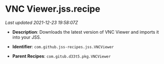 # VNC Viewer.jss.recipe

_Last updated 2021-12-23 19:58:07Z_

- **Description**: Downloads the latest version of VNC Viewer and imports it into your JSS.

- **Identifier**: `com.github.jss-recipes.jss.VNCViewer`

- **Parent Recipes**: `com.gitub.d33t5.pkg.VNCViewer`